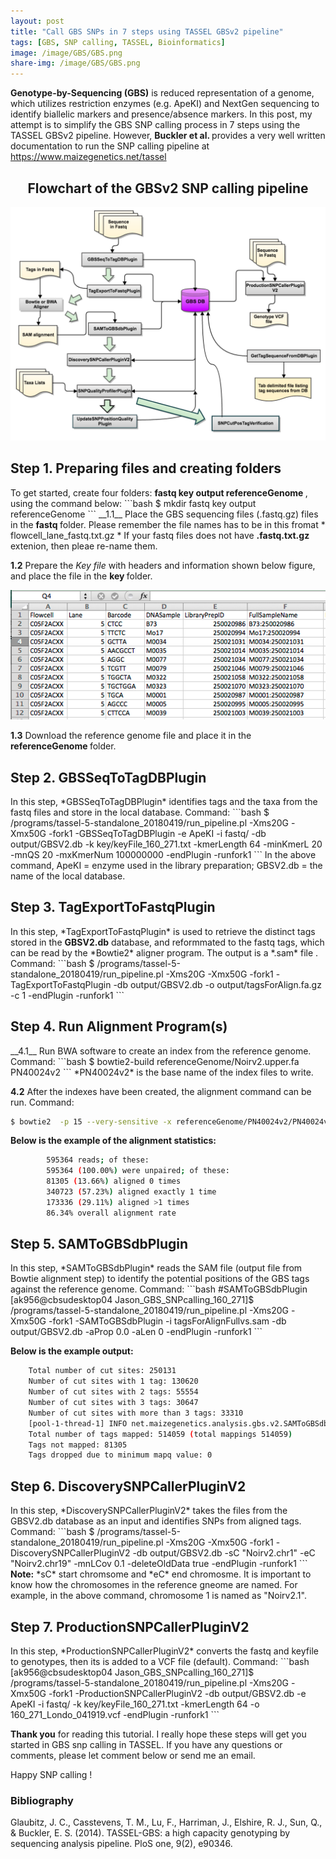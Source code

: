 ```yaml
---
layout: post
title: "Call GBS SNPs in 7 steps using TASSEL GBSv2 pipeline"
tags: [GBS, SNP calling, TASSEL, Bioinformatics]
image: /image/GBS/GBS.png
share-img: /image/GBS/GBS.png
---
```


__Genotype-by-Sequencing (GBS)__ is reduced representation of a genome, which utilizes restriction enzymes (e.g. ApeKI) and NextGen sequencing to identify biallelic markers and presence/absence markers. 
In this post, my attempt is to simplify the GBS SNP calling process in 7 steps using the TASSEL GBSv2 pipeline. However, <strong>Buckler et al. </strong> provides a very well written documentation to run the SNP calling pipeline at https://www.maizegenetics.net/tassel

<center> <h2> Flowchart of the GBSv2 SNP calling pipeline </h2></center>
<center><img src="/image/GBS/gbsv2pipeline.png"></center>

<h2> Step 1. Preparing files and creating folders </h2>
To get started, create four folders: <strong> fastq  key  output  referenceGenome </strong>, using the command below:
```bash
$ mkdir fastq  key  output  referenceGenome
```
__1.1__ Place the GBS sequencing files (.fastq.gz) files in the <strong> fastq </strong> folder. Please remember the file names has to be in this fromat * flowcell_lane_fastq.txt.gz * If your fastq files does not have <strong>.fastq.txt.gz </strong> extenion, then pleae re-name them. 

__1.2__ Prepare the *Key file* with headers and information shown below figure, and place the file in the <strong> key </strong> folder.
<center><img src="/image/GBS/keyfile.png"></center>

__1.3__ Download the reference genome file and place it in the <strong> referenceGenome </strong> folder.

<h2> Step 2. GBSSeqToTagDBPlugin</h2>
In this step, *GBSSeqToTagDBPlugin* identifies tags and the taxa from the fastq files and store in the local database. Command:
```bash
$ /programs/tassel-5-standalone_20180419/run_pipeline.pl -Xms20G -Xmx50G -fork1 -GBSSeqToTagDBPlugin -e ApeKI -i fastq/ -db output/GBSV2.db -k key/keyFile_160_271.txt -kmerLength 64 -minKmerL 20 -mnQS 20 -mxKmerNum 100000000 -endPlugin -runfork1
```
In the above command, ApeKI = enzyme used in the library preparation; GBSV2.db = the name of the local database.

<h2> Step 3. TagExportToFastqPlugin</h2>
In this step, *TagExportToFastqPlugin* is used to retrieve the distinct tags stored in the <strong>GBSV2.db</strong> database, and reformmated to the fastq tags, which can be read by the *Bowtie2* aligner program. The output is a *.sam* file . Command:
```bash
$ /programs/tassel-5-standalone_20180419/run_pipeline.pl -Xms20G -Xmx50G -fork1 -TagExportToFastqPlugin -db output/GBSV2.db -o output/tagsForAlign.fa.gz -c 1 -endPlugin  -runfork1
```
<h2> Step 4. Run Alignment Program(s)</h2>
__4.1__ Run BWA software to create an index from the reference genome.
Command:
```bash
$ bowtie2-build referenceGenome/Noirv2.upper.fa PN40024v2
```
*PN40024v2* is the base name of the index files to write.

__4.2__ After the indexes have been created, the alignment command can be run.
Command:
```bash
$ bowtie2  -p 15 --very-sensitive -x referenceGenome/PN40024v2/PN40024v2 -U output/tagsForAlign.fa.gz -S tagsForAlignFullvs.sam
```
<strong> Below is the example of the alignment statistics: </strong>
```bash
	  	595364 reads; of these:
	  	595364 (100.00%) were unpaired; of these:
		81305 (13.66%) aligned 0 times
		340723 (57.23%) aligned exactly 1 time
		173336 (29.11%) aligned >1 times
		86.34% overall alignment rate
```

<h2> Step 5. SAMToGBSdbPlugin</h2>
In this step, *SAMToGBSdbPlugin* reads the SAM file (output file from Bowtie alignment step) to identify the potential positions of the GBS tags against the reference genome.
Command:
```bash
#SAMToGBSdbPlugin
	[ak956@cbsudesktop04 Jason_GBS_SNPcalling_160_271]$ /programs/tassel-5-standalone_20180419/run_pipeline.pl -Xms20G -Xmx50G -fork1 -SAMToGBSdbPlugin -i tagsForAlignFullvs.sam -db output/GBSV2.db -aProp 0.0 -aLen 0  -endPlugin  -runfork1
```

<strong> Below is the example output: </strong>
```bash
	Total number of cut sites: 250131
	Number of cut sites with 1 tag: 130620
	Number of cut sites with 2 tags: 55554
	Number of cut sites with 3 tags: 30647
	Number of cut sites with more than 3 tags: 33310
	[pool-1-thread-1] INFO net.maizegenetics.analysis.gbs.v2.SAMToGBSdbPlugin - Finished reading SAM file and adding tags to DB.
	Total number of tags mapped: 514059 (total mappings 514059)
	Tags not mapped: 81305
	Tags dropped due to minimum mapq value: 0
```

<h2> Step 6. DiscoverySNPCallerPluginV2</h2>
In this step, *DiscoverySNPCallerPluginV2* takes the files from the GBSV2.db database as an input and identifies SNPs from aligned tags. 
Command:
```bash 
$ /programs/tassel-5-standalone_20180419/run_pipeline.pl -Xms20G -Xmx50G -fork1 -DiscoverySNPCallerPluginV2 -db output/GBSV2.db -sC "Noirv2.chr1" -eC "Noirv2.chr19" -mnLCov 0.1 -deleteOldData true  -endPlugin  -runfork1
```
<strong> Note:</strong> *sC* start chromsome and *eC* end chromosme. It is important to know how the chromosomes in the reference gneome are named. For example, in the above command, chromosome 1 is named as "Noirv2.1".

<h2> Step 7. ProductionSNPCallerPluginV2</h2>
In this step, *ProductionSNPCallerPluginV2* converts the fastq and keyfile to genotypes, then its is added to a VCF file (default). 
Command:
```bash
	[ak956@cbsudesktop04 Jason_GBS_SNPcalling_160_271]$ /programs/tassel-5-standalone_20180419/run_pipeline.pl -Xms20G -Xmx50G -fork1 -ProductionSNPCallerPluginV2 -db output/GBSV2.db -e ApeKI -i fastq/ -k key/keyFile_160_271.txt -kmerLength 64 -o 160_271_Londo_041919.vcf  -endPlugin  -runfork1
```

__Thank you__ for reading this tutorial. I really hope these steps will get you started in GBS snp calling in TASSEL. If you have any questions or comments, please let comment below or send me an email. 

Happy SNP calling !


<h3> Bibliography </h3>
Glaubitz, J. C., Casstevens, T. M., Lu, F., Harriman, J., Elshire, R. J., Sun, Q., & Buckler, E. S. (2014). TASSEL-GBS: a high capacity genotyping by sequencing analysis pipeline. PloS one, 9(2), e90346.

<!-- Global site tag (gtag.js) - Google Analytics -->
<script async src="https://www.googletagmanager.com/gtag/js?id=UA-123359651-1"></script>
<script>
  window.dataLayer = window.dataLayer || [];
  function gtag(){dataLayer.push(arguments);}
  gtag('js', new Date());
  gtag('config', 'UA-123359651-1');
</script>

<script async src="//pagead2.googlesyndication.com/pagead/js/adsbygoogle.js"></script>
<script>
  (adsbygoogle = window.adsbygoogle || []).push({
    google_ad_client: "ca-pub-5126027065024936",
    enable_page_level_ads: true
  });
</script>
